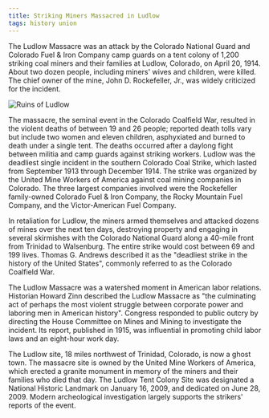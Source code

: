 ```yaml
---
title: Striking Miners Massacred in Ludlow
tags: history union
---
```


The Ludlow Massacre was an attack by the Colorado National Guard and Colorado Fuel & Iron Company camp guards on a tent colony of 1,200 striking coal miners and their families at Ludlow, Colorado, on April 20, 1914. About two dozen people, including miners' wives and children, were killed. The chief owner of the mine, John D. Rockefeller, Jr., was widely criticized for the incident.

![Ruins of Ludlow](https://upload.wikimedia.org/wikipedia/commons/thumb/c/c9/Ruins_of_Ludlow_restored.jpg/1920px-Ruins_of_Ludlow_restored.jpg)

The massacre, the seminal event in the Colorado Coalfield War, resulted in the violent deaths of between 19 and 26 people; reported death tolls vary but include two women and eleven children, asphyxiated and burned to death under a single tent. The deaths occurred after a daylong fight between militia and camp guards against striking workers. Ludlow was the deadliest single incident in the southern Colorado Coal Strike, which lasted from September 1913 through December 1914. The strike was organized by the United Mine Workers of America against coal mining companies in Colorado. The three largest companies involved were the Rockefeller family-owned Colorado Fuel & Iron Company, the Rocky Mountain Fuel Company, and the Victor-American Fuel Company.

In retaliation for Ludlow, the miners armed themselves and attacked dozens of mines over the next ten days, destroying property and engaging in several skirmishes with the Colorado National Guard along a 40-mile front from Trinidad to Walsenburg. The entire strike would cost between 69 and 199 lives. Thomas G. Andrews described it as the "deadliest strike in the history of the United States", commonly referred to as the Colorado Coalfield War.

The Ludlow Massacre was a watershed moment in American labor relations. Historian Howard Zinn described the Ludlow Massacre as "the culminating act of perhaps the most violent struggle between corporate power and laboring men in American history". Congress responded to public outcry by directing the House Committee on Mines and Mining to investigate the incident. Its report, published in 1915, was influential in promoting child labor laws and an eight-hour work day.

The Ludlow site, 18 miles northwest of Trinidad, Colorado, is now a ghost town. The massacre site is owned by the United Mine Workers of America, which erected a granite monument in memory of the miners and their families who died that day. The Ludlow Tent Colony Site was designated a National Historic Landmark on January 16, 2009, and dedicated on June 28, 2009. Modern archeological investigation largely supports the strikers' reports of the event.


